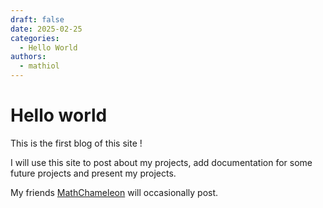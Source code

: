 ```yaml
---
draft: false
date: 2025-02-25
categories:
  - Hello World
authors:
  - mathiol
---
```


# Hello world

This is the first blog of this site !

I will use this site to post about my projects, add documentation for some future projects and present my projects.

My friends [MathChameleon](https://github.com/MathChameleon) will occasionally post.
